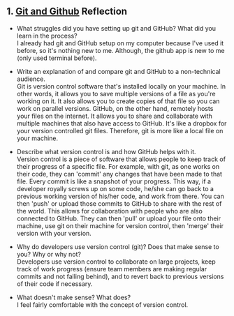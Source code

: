 ## 1. [Git and Github](1_get_started/readme.md) Reflection

* What struggles did you have setting up git and GitHub? What did you learn in the process?</br>
  I already had git and GitHub setup on my computer because I've used it before, so it's nothing new to me.  Although, the github app is new to me (only used terminal before). 

* Write an explanation of and compare git and GitHub to a non-technical audience.</br>
  Git is version control software that's installed locally on your machine.  In other words, it allows you to save multiple versions of a file as you're working on it.  It also allows you to create copies of that file so you can work on parallel versions.  GitHub, on the other hand, remotely hosts your files on the internet. It allows you to share and collaborate with multiple machines that also have access to GitHub.  It's like a dropbox for your version controlled git files.  Therefore, git is more like a local file on your machine.

* Describe what version control is and how GitHub helps with it.</br>
  Version control is a piece of software that allows people to keep track of their progress of a specific file.  For example, with git, as one works on their code, they can 'commit' any changes that have been made to that file. Every commit is like a snapshot of your progress.  This way, if a developer royally screws up on some code, he/she can go back to a previous working version of his/her code, and work from there.  You can then 'push' or upload those commits to GitHub to share with the rest of the world.  This allows for collaboration with people who are also connected to GitHub.  They can then 'pull' or upload your file onto their machine, use git on their machine for version control, then 'merge' their version with your version.

* Why do developers use version control (git)? Does that make sense to you? Why or why not?</br>
  Developers use version control to collaborate on large projects, keep track of work progress (ensure team members are making regular commits and not falling behind), and to revert back to previous versions of their code if necessary.
  
* What doesn't make sense? What does?</br>
I feel fairly comfortable with the concept of version control.

<!-- Add your reflection here. Remove the comment markers -->
